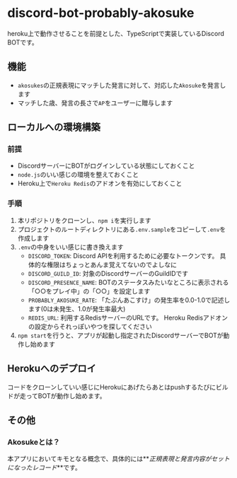 # discord-bot-probably-akosuke
heroku上で動作させることを前提とした、TypeScriptで実装しているDiscord BOTです。

## 機能
- `akosukes`の正規表現にマッチした発言に対して、対応した`Akosuke`を発言します
- マッチした歳、発言の長さで`AP`をユーザーに贈与します

## ローカルへの環境構築
### 前提
- DiscordサーバーにBOTがログインしている状態にしておくこと
- `node.js`のいい感じの環境を整えておくこと
- Heroku上で`Heroku Redis`のアドオンを有効にしておくこと

### 手順
1. 本リポジトリをクローンし、`npm i`を実行します
2. プロジェクトのルートディレクトリにある`.env.sample`をコピーして`.env`を作成します
3. `.env`の中身をいい感じに書き換えます
   - `DISCORD_TOKEN`: Discord APIを利用するために必要なトークンです。 具体的な権限はちょっとあんま覚えてないのでよしなに
   - `DISCORD_GUILD_ID`: 対象のDiscordサーバーのGuildIDです
   - `DISCORD_PRESENCE_NAME`: BOTのステータスみたいなところに表示される「○○をプレイ中」の「○○」を設定します
   - `PROBABLY_AKOSUKE_RATE`: 「たぶんあこすけ」の発生率を0.0-1.0で記述します(0は未発生、1.0が発生率最大)
   - `REDIS_URL`: 利用するRedisサーバーのURLです。 Heroku Redisアドオンの設定からそれっぽいやつを探してください
4. `npm start`を行うと、アプリが起動し指定されたDiscordサーバーでBOTが動作し始めます

## Herokuへのデプロイ
コードをクローンしていい感じにHerokuにあげたらあとはpushするたびにビルドが走ってBOTが動作し始めます。

## その他
### Akosukeとは？
本アプリにおいてキモとなる概念で、具体的には**_正規表現と発言内容がセットになったレコード_**です。
